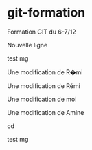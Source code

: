 
# git-formation
Formation GIT du 6-7/12

Nouvelle ligne

test mg

Une modification de R�mi


Une modification de Rémi

Une modification de moi


Une modification de Amine

cd


test mg


